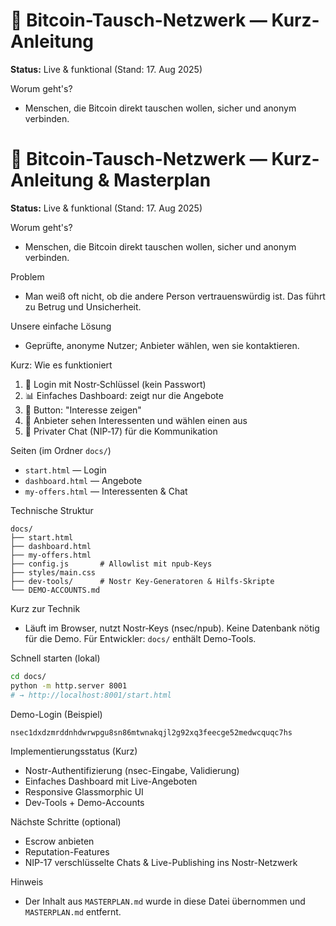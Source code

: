 # 🔐 Bitcoin-Tausch-Netzwerk — Kurz-Anleitung

**Status:** Live & funktional (Stand: 17. Aug 2025)

Worum geht's?
- Menschen, die Bitcoin direkt tauschen wollen, sicher und anonym verbinden.
# 🔐 Bitcoin-Tausch-Netzwerk — Kurz-Anleitung & Masterplan

**Status:** Live & funktional (Stand: 17. Aug 2025)

Worum geht's?
- Menschen, die Bitcoin direkt tauschen wollen, sicher und anonym verbinden.

Problem
- Man weiß oft nicht, ob die andere Person vertrauenswürdig ist. Das führt zu Betrug und Unsicherheit.

Unsere einfache Lösung
- Geprüfte, anonyme Nutzer; Anbieter wählen, wen sie kontaktieren.

Kurz: Wie es funktioniert
1. 🔑 Login mit Nostr‑Schlüssel (kein Passwort)
2. 📊 Einfaches Dashboard: zeigt nur die Angebote
3. 💝 Button: "Interesse zeigen"
4. 👥 Anbieter sehen Interessenten und wählen einen aus
5. 💬 Privater Chat (NIP‑17) für die Kommunikation

Seiten (im Ordner `docs/`)
- `start.html` — Login
- `dashboard.html` — Angebote
- `my-offers.html` — Interessenten & Chat

Technische Struktur
```
docs/
├── start.html
├── dashboard.html
├── my-offers.html
├── config.js       # Allowlist mit npub-Keys
├── styles/main.css
├── dev-tools/      # Nostr Key-Generatoren & Hilfs-Skripte
└── DEMO-ACCOUNTS.md
```

Kurz zur Technik
- Läuft im Browser, nutzt Nostr‑Keys (nsec/npub). Keine Datenbank nötig für die Demo. Für Entwickler: `docs/` enthält Demo-Tools.

Schnell starten (lokal)
```bash
cd docs/
python -m http.server 8001
# → http://localhost:8001/start.html
```

Demo-Login (Beispiel)
```
nsec1dxdzmrddnhdwrwpgu8sn86mtwnakqjl2g92xq3feecge52medwcquqc7hs
```

Implementierungsstatus (Kurz)
- Nostr-Authentifizierung (nsec-Eingabe, Validierung)
- Einfaches Dashboard mit Live-Angeboten
- Responsive Glassmorphic UI
- Dev-Tools + Demo-Accounts

Nächste Schritte (optional)
- Escrow anbieten
- Reputation-Features
- NIP-17 verschlüsselte Chats & Live-Publishing ins Nostr-Netzwerk

Hinweis
- Der Inhalt aus `MASTERPLAN.md` wurde in diese Datei übernommen und `MASTERPLAN.md` entfernt.
